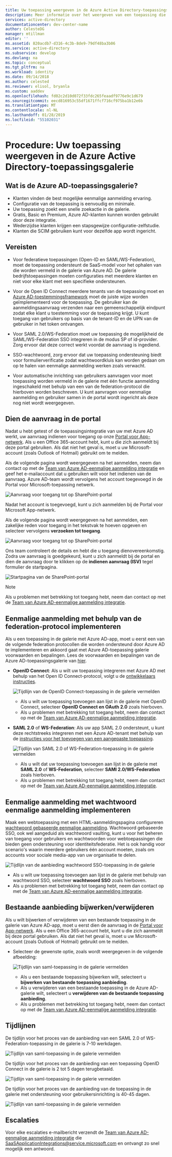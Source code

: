 ```yaml
---
title: Uw toepassing weergeven in de Azure Active Directory-toepassingsgalerie | Microsoft Docs
description: Meer informatie over het weergeven van een toepassing die ondersteuning biedt voor eenmalige aanmelding in de app-galerie van Azure Active Directory
services: active-directory
documentationcenter: dev-center-name
author: CelesteDG
manager: mtillman
editor: ''
ms.assetid: 820acdb7-d316-4c3b-8de9-79df48ba3b06
ms.service: active-directory
ms.subservice: develop
ms.devlang: na
ms.topic: conceptual
ms.tgt_pltfrm: na
ms.workload: identity
ms.date: 09/14/2018
ms.author: celested
ms.reviewer: elisol, bryanla
ms.custom: aaddev
ms.openlocfilehash: fd02c2d10d072f33fdc265feaadf9776e9c1d679
ms.sourcegitcommit: eecd816953c55df1671ffcf716cf975ba1b12e6b
ms.translationtype: MT
ms.contentlocale: nl-NL
ms.lasthandoff: 01/28/2019
ms.locfileid: "55102031"
---
```

# <a name="how-to-list-your-application-in-the-azure-active-directory-application-gallery"></a>Procedure: Uw toepassing weergeven in de Azure Active Directory-toepassingsgalerie

## <a name="what-is-the-azure-ad-application-gallery"></a>Wat is de Azure AD-toepassingsgalerie?

- Klanten vinden de best mogelijke eenmalige aanmelding ervaring.
- Configuratie van de toepassing is eenvoudig en minimale.
- Uw toepassing zoekt een snelle zoekactie in de galerie.
- Gratis, Basic en Premium, Azure AD-klanten kunnen worden gebruikt door deze integratie.
- Wederzijdse klanten krijgen een stapsgewijze configuratie-zelfstudie.
- Klanten die SCIM gebruiken kunt voor dezelfde app wordt ingericht.

## <a name="prerequisites"></a>Vereisten

- Voor federatieve toepassingen (Open-ID en SAML/WS-Federation), moet de toepassing ondersteunt de SaaS-model voor het ophalen van die worden vermeld in de galerie van Azure AD. De galerie bedrijfstoepassingen moeten configuraties met meerdere klanten en niet voor elke klant met een specifieke ondersteunen.

- Voor de Open ID Connect meerdere tenants van de toepassing moet en [Azure AD-toestemmingsframework](consent-framework.md) moet de juiste wijze worden geïmplementeerd voor de toepassing. De gebruiker kan de aanmeldingsaanvraag verzenden naar een gemeenschappelijk eindpunt zodat elke klant u toestemming voor de toepassing krijgt. U kunt toegang van gebruikers op basis van de tenant-ID en de UPN van de gebruiker in het token ontvangen.

- Voor SAML 2.0/WS-Federation moet uw toepassing de mogelijkheid de SAML/WS-Federation SSO integreren in de modus SP of id-provider. Zorg ervoor dat deze correct werkt voordat de aanvraag is ingediend.

- SSO-wachtwoord, zorg ervoor dat uw toepassing ondersteuning biedt voor formulierverificatie zodat wachtwoordkluis kan worden gedaan om op te halen van eenmalige aanmelding werken zoals verwacht.

- Voor automatische inrichting van gebruikers aanvragen voor moet toepassing worden vermeld in de galerie met één functie aanmelding ingeschakeld met behulp van een van de federation-protocol die hierboven worden beschreven. U kunt aanvragen voor eenmalige aanmelding en gebruiker samen in de portal wordt ingericht als deze nog niet wordt weergegeven.

## <a name="submit-the-request-in-the-portal"></a>Dien de aanvraag in de portal

Nadat u hebt getest of de toepassingsintegratie van uw met Azure AD werkt, uw aanvraag indienen voor toegang op onze [Portal voor App-netwerk](https://microsoft.sharepoint.com/teams/apponboarding/Apps). Als u een Office 365-account hebt, kunt u die zich aanmeldt bij deze portal gebruiken. Als dat niet het geval is, moet u uw Microsoft-account (zoals Outlook of Hotmail) gebruikt om te melden.

Als de volgende pagina wordt weergegeven na het aanmelden, neem dan contact op met de [Team van Azure AD-eenmalige aanmelding integratie](<mailto:SaaSApplicationIntegrations@service.microsoft.com>) en geef het e-mailaccount dat u gebruiken wilt voor het indienen van de aanvraag. Azure AD-team wordt vervolgens het account toegevoegd in de Portal voor Microsoft-toepassing netwerk.

![Aanvraag voor toegang tot op SharePoint-portal](./media/howto-app-gallery-listing/errorimage.png)

Nadat het account is toegevoegd, kunt u zich aanmelden bij de Portal voor Microsoft App-netwerk.

Als de volgende pagina wordt weergegeven na het aanmelden, een zakelijke reden voor toegang in het tekstvak te hoeven opgeven en selecteer vervolgens **verzoeken tot toegang**.

  ![Aanvraag voor toegang tot op SharePoint-portal](./media/howto-app-gallery-listing/accessrequest.png)

Ons team controleert de details en hebt die u toegang dienovereenkomstig. Zodra uw aanvraag is goedgekeurd, kunt u zich aanmeldt bij de portal en dien de aanvraag door te klikken op de **indienen aanvraag (ISV)** tegel formulier de startpagina.

![Startpagina van de SharePoint-portal](./media/howto-app-gallery-listing/homepage.png)

> [!NOTE]
> Als u problemen met betrekking tot toegang hebt, neem dan contact op met de [Team van Azure AD-eenmalige aanmelding integratie](<mailto:SaaSApplicationIntegrations@service.microsoft.com>).

## <a name="implementing-sso-using-federation-protocol"></a>Eenmalige aanmelding met behulp van de federation-protocol implementeren

Als u een toepassing in de galerie met Azure AD-app, moet u eerst een van de volgende federation protocollen die worden ondersteund door Azure AD te implementeren en akkoord gaat met Azure AD-toepassing galerie voorwaarden en bepalingen. Lees de voorwaarden en bepalingen van de Azure AD-toepassingsgalerie van [hier](https://azure.microsoft.com/support/legal/active-directory-app-gallery-terms/).

- **OpenID Connect**: Als u wilt uw toepassing integreren met Azure AD met behulp van het Open ID Connect-protocol, volgt u de [ontwikkelaars instructies](authentication-scenarios.md).

    ![Tijdlijn van de OpenID Connect-toepassing in de galerie vermelden](./media/howto-app-gallery-listing/openid.png)

    * Als u wilt uw toepassing toevoegen aan lijst in de galerie met OpenID Connect, selecteer **OpenID Connect en OAuth 2.0** zoals hierboven.
    * Als u problemen met betrekking tot toegang hebt, neem dan contact op met de [Team van Azure AD-eenmalige aanmelding integratie](<mailto:SaaSApplicationIntegrations@service.microsoft.com>). 

*   **SAML 2.0** of **WS-Federation**: Als uw app SAML 2.0 ondersteunt, u kunt deze rechtstreeks integreren met een Azure AD-tenant met behulp van de [instructies voor het toevoegen van een aangepaste toepassing](../active-directory-saas-custom-apps.md).

    ![Tijdlijn van SAML 2.0 of WS-Federation-toepassing in de galerie vermelden](./media/howto-app-gallery-listing/saml.png)

    * Als u wilt dat uw toepassing toevoegen aan lijst in de galerie met **SAML 2.0** of **WS-Federation**, selecteer **SAMl 2.0/WS-Federation** zoals hierboven.
    * Als u problemen met betrekking tot toegang hebt, neem dan contact op met de [Team van Azure AD-eenmalige aanmelding integratie](<mailto:SaaSApplicationIntegrations@service.microsoft.com>).

## <a name="implementing-sso-using-password-sso"></a>Eenmalige aanmelding met wachtwoord eenmalige aanmelding implementeren

Maak een webtoepassing met een HTML-aanmeldingspagina configureren [wachtwoord gebaseerde eenmalige aanmelding](../manage-apps/what-is-single-sign-on.md). Wachtwoord gebaseerde SSO, ook wel aangeduid als wachtwoord vaulting, kunt u voor het beheren van toegang voor gebruikers en wachtwoorden voor webtoepassingen die bieden geen ondersteuning voor identiteitsfederatie. Het is ook handig voor scenario's waarin meerdere gebruikers één account moeten, zoals om accounts voor sociale media-app van uw organisatie te delen.

![Tijdlijn van de aanbieding wachtwoord SSO-toepassing in de galerie](./media/howto-app-gallery-listing/passwordsso.png)

* Als u wilt uw toepassing toevoegen aan lijst in de galerie met behulp van wachtwoord SSO, selecteer **wachtwoord SSO** zoals hierboven.
* Als u problemen met betrekking tot toegang hebt, neem dan contact op met de [Team van Azure AD-eenmalige aanmelding integratie](<mailto:SaaSApplicationIntegrations@service.microsoft.com>).

## <a name="updateremove-existing-listing"></a>Bestaande aanbieding bijwerken/verwijderen

Als u wilt bijwerken of verwijderen van een bestaande toepassing in de galerie van Azure AD-app, moet u eerst dien de aanvraag in de [Portal voor App-netwerk](https://microsoft.sharepoint.com/teams/apponboarding/Apps). Als u een Office 365-account hebt, kunt u die zich aanmeldt bij deze portal gebruiken. Als dat niet het geval is, moet u uw Microsoft-account (zoals Outlook of Hotmail) gebruikt om te melden.

- Selecteer de gewenste optie, zoals wordt weergegeven in de volgende afbeelding:

    ![Tijdlijn van saml-toepassing in de galerie vermelden](./media/howto-app-gallery-listing/updateorremove.png)

    * Als u een bestaande toepassing bijwerken wilt, selecteert u **bijwerken van bestaande toepassing aanbieding**.
    * Als u verwijderen van een bestaande toepassing in de Azure AD-galerie wilt, selecteert u **verwijderen van de bestaande toepassing aanbieding**.
    * Als u problemen met betrekking tot toegang hebt, neem dan contact op met de [Team van Azure AD-eenmalige aanmelding integratie](<mailto:SaaSApplicationIntegrations@service.microsoft.com>). 

## <a name="timelines"></a>Tijdlijnen

De tijdlijn voor het proces van de aanbieding van een SAML 2.0 of WS-Federation-toepassing in de galerie is 7-10 werkdagen.

   ![Tijdlijn van saml-toepassing in de galerie vermelden](./media/howto-app-gallery-listing/timeline.png)

De tijdlijn voor het proces van de aanbieding van een toepassing OpenID Connect in de galerie is 2 tot 5 dagen terugbetaald.

   ![Tijdlijn van saml-toepassing in de galerie vermelden](./media/howto-app-gallery-listing/timeline2.png)

De tijdlijn voor het proces van de aanbieding van de toepassing in de galerie met ondersteuning voor gebruikersinrichting is 40-45 dagen.

   ![Tijdlijn van saml-toepassing in de galerie vermelden](./media/howto-app-gallery-listing/provisioningtimeline.png)

## <a name="escalations"></a>Escalaties

Voor elke escalaties e-mailbericht verzendt de [Team van Azure AD-eenmalige aanmelding integratie](mailto:SaaSApplicationIntegrations@service.microsoft.com) die SaaSApplicationIntegrations@service.microsoft.com en ontvangt zo snel mogelijk een antwoord.
